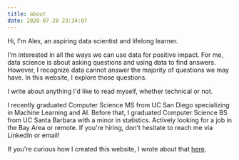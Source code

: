 ```yaml
---
title: about
date: 2020-07-28 23:34:07
---
```


Hi, I'm Alex, an aspiring data scientist and lifelong learner.

I'm interested in all the ways we can use data for positive impact. For me, data science is about asking questions and using data to find answers. However, I recognize data cannot answer the majority of questions we may have. In this website, I explore those questions.

I write about anything I'd like to read myself, whether technical or not.

I recently graduated Computer Science MS from UC San Diego specializing in Machine Learning and AI. Before that, I graduated Computer Science BS from UC Santa Barbara with a minor in statistics. Actively looking for a job in the Bay Area or remote. If you're hiring, don't hesitate to reach me via LinkedIn or email!

If you're curious how I created this website, I wrote about that [here](/blog/how-i-created-this-website/).
